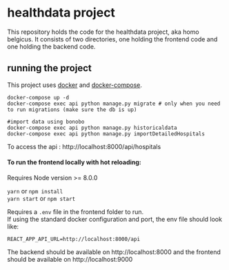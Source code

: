 # healthdata project
This repository holds the code for the healthdata project, aka homo belgicus. It consists of two directories, one holding the frontend code and one holding the backend code.

## running the project
This project uses [docker](https://docs.docker.com/install/) and  [docker-compose](https://docs.docker.com/compose/install/).

```
docker-compose up -d
docker-compose exec api python manage.py migrate # only when you need to run migrations (make sure the db is up)

#import data using bonobo
docker-compose exec api python manage.py historicaldata
docker-compose exec api python manage.py importDetailedHospitals
```

To access the api : http://localhost:8000/api/hospitals

#### To run the frontend locally with hot reloading:

Requires Node version >= 8.0.0

`yarn` or `npm install`  
`yarn start` or `npm start`

Requires a `.env` file in the frontend folder to run.  
If using the standard docker configuration and port, the env file should look like:
```
REACT_APP_API_URL=http://localhost:8000/api
```

The backend should be available on http://localhost:8000 and the frontend should be available on http://localhost:9000
